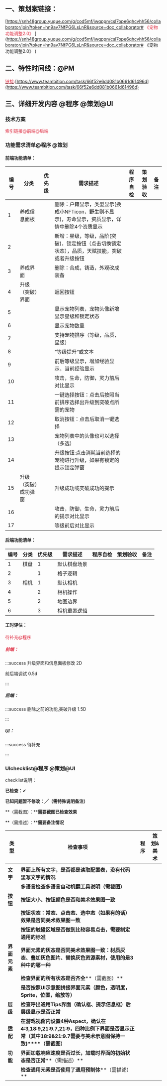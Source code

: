 ## 一、策划案链接：
<font style="color:#DF2A3F;"> </font>[<font style="color:#DF2A3F;">https://snh48group.yuque.com/g/cod5mf/iwqppn/csl7ope6qhcvhh56/collaborator/join?token=hn9av7NfPG6LsLnR&source=doc_collaborator# 《宠物功能调整2.0》 </font>](https://snh48group.yuque.com/g/cod5mf/iwqppn/csl7ope6qhcvhh56/collaborator/join?token=hn9av7NfPG6LsLnR&source=doc_collaborator# 《宠物功能调整2.0》 )

<font style="color:#DF2A3F;"></font>

## 二、特性时间线：@PM
[<font style="color:#DF2A3F;">链接</font>](about:blank)<font style="color:#DF2A3F;">:</font>[https://www.teambition.com/task/66f52e6dd081b0661d61496d](https://www.teambition.com/task/66f52e6dd081b0661d61496d)

## 三、详细开发内容 @程序 @策划@UI
### 技术方案
<font style="color:#DF2A3F;">索引链接@前端@后端</font>

### 功能需求清单@程序 @策划
#### 前端功能清单：
| 编号 | 分类 | 优先级 | 需求描述 | 程序自检 | 策划验收 | 备注 |
| --- | --- | --- | --- | --- | --- | --- |
| 1 | 养成信息面板 |  | 删除：户籍显示，类型显示(换成小NFTicon，野生则不显示)，寿命显示，资质显示，详情中删除4个资质显示 |  | | |
| 2 | |  | 新增：星级，等级，品阶(突破)，锁定按钮（点击切换锁定状态），品质，天赋技能，突破或者升级按钮 |  | | |
| 3 | 养成界面 |  | 删除：合成，铸造，外观改成装备 |  | | |
| 4 | 升级（突破）界面 |  | 返回按钮 |  | | |
| 5 | |  | 显示宠物列表，宠物头像新增显示星级和锁定状态 |  | | |
| 6 | |  | 显示宠物数量 |  | | |
| 7 | |  | 支持宠物排序（等级，品质，星级） |  | | |
| 8 | |  | ”等级提升“或文本 |  | | |
| 9 | |  | 前后等级显示，增加经验显示，当前经验显示 |  | | |
| 10 | |  | 攻击，生命，防御，灵力前后对比显示 |  | | |
| 11 | |  | 一键选择按钮：点击后按照当前排序选择出升级到突破点所需的宠物 |  | | |
| 12 | |  | 取消按钮：点击后取消一键选择 |  | | |
| 13 | |  | 宠物列表中的头像也可以选择（多选） |  | | |
| 14 | |  | 升级按钮:点击消耗当前选择的宠物进行升级，如果有锁定的提示锁定弹窗 |  | | |
| 15 | 升级（突破）成功弹窗 |  | 升级成功或突破成功的提示<br/> |  | | |
| 16 | |  | 攻击，防御，生命，灵力前后的提示对比显示 |  | | |
| 17 | |  | 等级前后对比显示 |  | | |


#### 后端功能清单：
| 编号 | 分类 | 优先级 | 需求描述 | 程序自检 | 策划验收 | 备注 |
| --- | --- | --- | --- | --- | --- | --- |
| 1 | 棋盘 | 1 | 默认棋盘场景 |  | | |
| 2 | | 1 | 格子逻辑 |  | | |
| 3 | 相机 | 1 | 默认相机 |  | | |
| 4 | | 2 | 相机操作 |  | | |
| 5 | | 2 | 地图边界 |  | | |
| 6 | | 3 | 相机重置逻辑 |  | | |


#### 工时评估：
<font style="color:#DF2A3F;">待补充@程序</font>

##### <font style="color:#DF2A3F;">前端：</font>
:::success
升级界面和信息面板修改 2D

前后端调试 0.5d

:::

##### 后端：
:::success
删除之前的功能,突破升级 1.5D

:::

##### UI：
:::success
 待补充

:::

### UIchecklist@程序 @策划@UI
checklist说明：

**已检查：**✔

**已知问题暂不修改：╱（需特殊说明备注）**

**（需截图）：****需要截图已检查效果**

**（需描述）：****需要备注情况**

| **类型** | **检查事项** | **程序** | **策划&美术** |
| --- | --- | --- | --- |
| | | | |
| **文字** | **界面上所有文字，是否都是读取配置表，没有代码里写文字的情况** | | |
| | **多语言检查****多语言自动机翻工具说明****（需截图）** | | |
| **按钮** | **按钮大小、按钮颜色是否和美术效果图一致** | | |
| | **按钮状态：常态、点击态、选中态（如果有的话）效果是否同美术效果图一致** | | |
| | **按钮的触碰区域是否做到比较容易点击，需要制定通用的标准** | | |
| **界面元素** | **界面元素的灰态是否同美术效果图一致：材质灰态、叠加灰色图片、替换灰色资源素材，使用的是3种中的哪一种** | | |
| | **检查界面的所有状态是否齐全****（需截图）** | | |
| | **是否按照UI示意图拼接界面元素（颜色，透明度，Sprite，位置，缩放等）** | | |
| **层级** | **检查呼出通用Tips界面（确认框、提示信息框）后层级显示是否正常** | | |
| **适配** | **在游戏视窗内设置4种Aspect，确认在4:3,18:9,21:9.7,21:9，四种比例下界面是否显示正常（其中18:9&21:9.7需要与美术示意图保持一致)****（需截图）** | | |
| **功能** | **界面加载响应速度是否过长，加载时界面的初始状态是否正常****（需描述）** | | |
| | **检查通用元素是否使用了通用预制体****（需描述）** | | |






